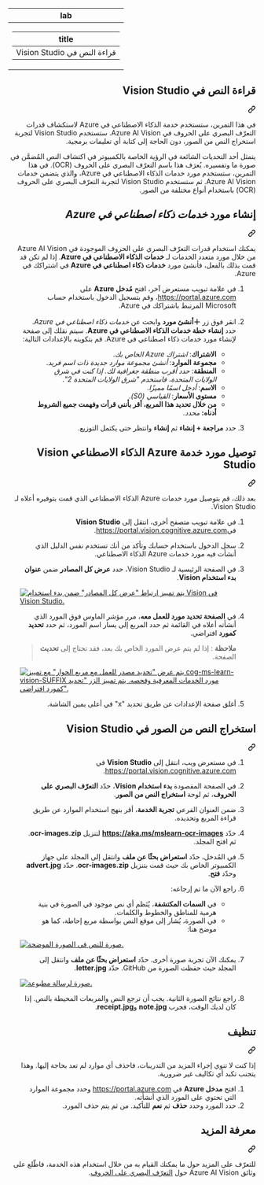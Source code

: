 <div class="Box-sc-g0xbh4-0 eoaCFS js-snippet-clipboard-copy-unpositioned undefined" data-hpc="true"><article class="markdown-body entry-content container-lg" itemprop="text"><markdown-accessiblity-table data-catalyst=""><table>
  <thead>
  <tr>
  <th>lab</th>
  </tr>
  </thead>
  <tbody>
  <tr>
  <td><div dir="rtl"><table>
  <thead>
  <tr>
  <th>title</th>
  </tr>
  </thead>
  <tbody>
  <tr>
  <td><div dir="rtl">قراءة النص في Vision Studio</div></td>
  </tr>
  </tbody>
</table>
</div></td>
  </tr>
  </tbody>
</table></markdown-accessiblity-table>

<div class="markdown-heading" dir="rtl"><h1 tabindex="-1" class="heading-element" dir="rtl">قراءة النص في Vision Studio</h1><a id="user-content-قراءة-النص-في-vision-studio" class="anchor" aria-label="Permalink: قراءة النص في Vision Studio" href="#قراءة-النص-في-vision-studio"><svg class="octicon octicon-link" viewBox="0 0 16 16" version="1.1" width="16" height="16" aria-hidden="true"><path d="m7.775 3.275 1.25-1.25a3.5 3.5 0 1 1 4.95 4.95l-2.5 2.5a3.5 3.5 0 0 1-4.95 0 .751.751 0 0 1 .018-1.042.751.751 0 0 1 1.042-.018 1.998 1.998 0 0 0 2.83 0l2.5-2.5a2.002 2.002 0 0 0-2.83-2.83l-1.25 1.25a.751.751 0 0 1-1.042-.018.751.751 0 0 1-.018-1.042Zm-4.69 9.64a1.998 1.998 0 0 0 2.83 0l1.25-1.25a.751.751 0 0 1 1.042.018.751.751 0 0 1 .018 1.042l-1.25 1.25a3.5 3.5 0 1 1-4.95-4.95l2.5-2.5a3.5 3.5 0 0 1 4.95 0 .751.751 0 0 1-.018 1.042.751.751 0 0 1-1.042.018 1.998 1.998 0 0 0-2.83 0l-2.5 2.5a1.998 1.998 0 0 0 0 2.83Z"></path></svg></a></div>
<p dir="rtl">في هذا التمرين، ستستخدم خدمة الذكاء الاصطناعي في Azure لاستكشاف قدرات التعرّف البصري على الحروف في Azure AI Vision. ستستخدم Vision Studio لتجربة استخراج النص من الصور، دون الحاجة إلى كتابة أي تعليمات برمجية.</p>
<p dir="rtl">يتمثل أحد التحديات الشائعة في الرؤية الخاصة بالكمبيوتر في اكتشاف النص المُضمَّن في صورة ما وتفسيره. يُعرَف هذا باسم التعرّف البصري على الحروف (OCR). في هذا التمرين، ستستخدم مورد خدمات الذكاء الاصطناعي في Azure، والذي يتضمن خدمات Azure AI Vision. ثم ستستخدم Vision Studio لتجربة التعرّف البصري على الحروف (OCR) باستخدام أنواع مختلفة من الصور.</p>
<div class="markdown-heading" dir="rtl"><h2 tabindex="-1" class="heading-element" dir="rtl">إنشاء مورد <em>خدمات ذكاء اصطناعي في Azure</em></h2><a id="user-content-إنشاء-مورد-خدمات-ذكاء-اصطناعي-في-azure" class="anchor" aria-label="Permalink: إنشاء مورد خدمات ذكاء اصطناعي في Azure" href="#إنشاء-مورد-خدمات-ذكاء-اصطناعي-في-azure"><svg class="octicon octicon-link" viewBox="0 0 16 16" version="1.1" width="16" height="16" aria-hidden="true"><path d="m7.775 3.275 1.25-1.25a3.5 3.5 0 1 1 4.95 4.95l-2.5 2.5a3.5 3.5 0 0 1-4.95 0 .751.751 0 0 1 .018-1.042.751.751 0 0 1 1.042-.018 1.998 1.998 0 0 0 2.83 0l2.5-2.5a2.002 2.002 0 0 0-2.83-2.83l-1.25 1.25a.751.751 0 0 1-1.042-.018.751.751 0 0 1-.018-1.042Zm-4.69 9.64a1.998 1.998 0 0 0 2.83 0l1.25-1.25a.751.751 0 0 1 1.042.018.751.751 0 0 1 .018 1.042l-1.25 1.25a3.5 3.5 0 1 1-4.95-4.95l2.5-2.5a3.5 3.5 0 0 1 4.95 0 .751.751 0 0 1-.018 1.042.751.751 0 0 1-1.042.018 1.998 1.998 0 0 0-2.83 0l-2.5 2.5a1.998 1.998 0 0 0 0 2.83Z"></path></svg></a></div>
<p dir="rtl">يمكنك استخدام قدرات التعرّف البصري على الحروف الموجودة في Azure AI Vision من خلال مورد متعدد الخدمات لـ <strong>خدمات الذكاء الاصطناعي في Azure</strong>. إذا لم تكن قد قمت بذلك بالفعل، فأنشئ مورد <strong>خدمات ذكاء اصطناعي في Azure</strong> في اشتراكك في Azure.</p>
<ol dir="rtl">
<li>
<p dir="rtl">في علامة تبويب مستعرض آخر، افتح <strong>مُدخل Azure</strong> على <a href="https://portal.azure.com?azure-portal=true" rel="nofollow">https://portal.azure.com</a>، وقم بتسجيل الدخول باستخدام حساب Microsoft المرتبط باشتراكك في Azure.</p>
</li>
<li>
<p dir="rtl">انقر فوق زر <strong>＋أنشئ مورد</strong> وابحث عن <em>خدمات ذكاء اصطناعي في Azure</em>. حدد <strong>إنشاء</strong> <strong>خطة خدمات الذكاء الاصطناعي في Azure</strong>. سيتم نقلك إلى صفحة لإنشاء مورد خدمات ذكاء اصطناعي في Azure. قم بتكوينه بالإعدادات التالية:</p>
<ul dir="rtl">
<li><strong>الاشتراك</strong>: <em>اشتراك Azure الخاص بك</em>.</li>
<li><strong>مجموعة الموارد</strong>: <em>أنشئ مجموعة موارد جديدة ذات اسم فريد</em>.</li>
<li><strong>المنطقة</strong>: <em>حدد أقرب منطقة جغرافية لك. إذا كنت في شرق الولايات المتحدة، فاستخدم "شرق الولايات المتحدة 2"</em>.</li>
<li><strong>الاسم</strong>: <em>أدخل اسمًا مميزًا</em>.</li>
<li><strong>مستوى الأسعار</strong>: <em>القياسي (S0).</em></li>
<li><strong>من خلال تحديد هذا المربع، أقر بأنني قرأت وفهمت جميع الشروط أدناه:</strong> <em>محدد</em>.</li>
</ul>
</li>
<li>
<p dir="rtl">حدد <strong>مراجعة + إنشاء</strong> ثم <strong>إنشاء</strong> وانتظر حتى يكتمل التوزيع.</p>
</li>
</ol>
<div class="markdown-heading" dir="rtl"><h2 tabindex="-1" class="heading-element" dir="rtl">توصيل مورد خدمة Azure الذكاء الاصطناعي Vision Studio</h2><a id="user-content-توصيل-مورد-خدمة-azure-الذكاء-الاصطناعي-vision-studio" class="anchor" aria-label="Permalink: توصيل مورد خدمة Azure الذكاء الاصطناعي Vision Studio" href="#توصيل-مورد-خدمة-azure-الذكاء-الاصطناعي-vision-studio"><svg class="octicon octicon-link" viewBox="0 0 16 16" version="1.1" width="16" height="16" aria-hidden="true"><path d="m7.775 3.275 1.25-1.25a3.5 3.5 0 1 1 4.95 4.95l-2.5 2.5a3.5 3.5 0 0 1-4.95 0 .751.751 0 0 1 .018-1.042.751.751 0 0 1 1.042-.018 1.998 1.998 0 0 0 2.83 0l2.5-2.5a2.002 2.002 0 0 0-2.83-2.83l-1.25 1.25a.751.751 0 0 1-1.042-.018.751.751 0 0 1-.018-1.042Zm-4.69 9.64a1.998 1.998 0 0 0 2.83 0l1.25-1.25a.751.751 0 0 1 1.042.018.751.751 0 0 1 .018 1.042l-1.25 1.25a3.5 3.5 0 1 1-4.95-4.95l2.5-2.5a3.5 3.5 0 0 1 4.95 0 .751.751 0 0 1-.018 1.042.751.751 0 0 1-1.042.018 1.998 1.998 0 0 0-2.83 0l-2.5 2.5a1.998 1.998 0 0 0 0 2.83Z"></path></svg></a></div>
<p dir="rtl">بعد ذلك، قم بتوصيل مورد خدمات Azure الذكاء الاصطناعي الذي قمت بتوفيره أعلاه لـ Vision Studio.</p>
<ol dir="rtl">
<li>
<p dir="rtl">في علامة تبويب متصفح أخرى، انتقل إلى <strong>Vision Studio</strong> في<a href="https://portal.vision.cognitive.azure.com?azure-portal=true" rel="nofollow">https://portal.vision.cognitive.azure.com</a>.</p>
</li>
<li>
<p dir="rtl">سجل الدخول باستخدام حسابك وتأكد من أنك تستخدم نفس الدليل الذي أنشأت فيه مورد خدمات Azure الذكاء الاصطناعي.</p>
</li>
<li>
<p dir="rtl">في الصفحة الرئيسية لـ Vision Studio، حدد <strong>عرض كل المصادر</strong> ضمن <strong>عنوان بدء استخدام Vision</strong>.</p>
</li>
<p dir="auto"><a target="_blank" rel="noopener noreferrer" href="https://github.com/MicrosoftLearning/mslearn-ai-fundamentals/blob/main/Instructions/Labs/media/analyze-images-vision/vision-resources.png"><img src="https://github.com/MicrosoftLearning/mslearn-ai-fundamentals/blob/main/Instructions/Labs/media/analyze-images-vision/vision-resources.png" alt="يتم تمييز ارتباط &quot;عرض كل المصادر&quot; ضمن بدء استخدام Vision في Vision Studio." style="max-width: 100%;"></a></p>
</li>
<li>
<p dir="rtl">في <strong>الصفحة تحديد مورد للعمل معه</strong>، مرر مؤشر الماوس فوق المورد الذي أنشأته أعلاه في القائمة ثم حدد المربع إلى يسار اسم المورد، ثم حدد <strong>تحديد كمورد</strong> افتراضي.</p>
<blockquote>
<p dir="rtl"><strong>ملاحظة</strong> : إذا لم يتم عرض المورد الخاص بك بعد، فقد تحتاج إلى <strong>تحديث</strong> الصفحة.</p>
</li>
</blockquote>
<p dir="auto"><a target="_blank" rel="noopener noreferrer" href="https://github.com/MicrosoftLearning/mslearn-ai-fundamentals/blob/main/Instructions/Labs/media/analyze-images-vision/default-resource.png"><img src="https://github.com/MicrosoftLearning/mslearn-ai-fundamentals/blob/main/Instructions/Labs/media/analyze-images-vision/default-resource.png" alt="يتم عرض &quot;تحديد مصدر للعمل مع مربع الحوار&quot; مع تمييز cog-ms-learn-vision-SUFFIX مورد الخدمات المعرفية وفحصه. يتم تمييز الزر &quot;تحديد كمورد افتراضي&quot;." style="max-width: 100%;"></a></p>
</li>
<li>
<p dir="rtl">أغلق صفحة الإعدادات عن طريق تحديد "x" في أعلى يمين الشاشة.</p>
</li>
</ol>
<div class="markdown-heading" dir="rtl"><h2 tabindex="-1" class="heading-element" dir="rtl">استخراج النص من الصور في Vision Studio</h2><a id="user-content-استخراج-النص-من-الصور-في-vision-studio" class="anchor" aria-label="Permalink: استخراج النص من الصور في Vision Studio" href="#استخراج-النص-من-الصور-في-vision-studio"><svg class="octicon octicon-link" viewBox="0 0 16 16" version="1.1" width="16" height="16" aria-hidden="true"><path d="m7.775 3.275 1.25-1.25a3.5 3.5 0 1 1 4.95 4.95l-2.5 2.5a3.5 3.5 0 0 1-4.95 0 .751.751 0 0 1 .018-1.042.751.751 0 0 1 1.042-.018 1.998 1.998 0 0 0 2.83 0l2.5-2.5a2.002 2.002 0 0 0-2.83-2.83l-1.25 1.25a.751.751 0 0 1-1.042-.018.751.751 0 0 1-.018-1.042Zm-4.69 9.64a1.998 1.998 0 0 0 2.83 0l1.25-1.25a.751.751 0 0 1 1.042.018.751.751 0 0 1 .018 1.042l-1.25 1.25a3.5 3.5 0 1 1-4.95-4.95l2.5-2.5a3.5 3.5 0 0 1 4.95 0 .751.751 0 0 1-.018 1.042.751.751 0 0 1-1.042.018 1.998 1.998 0 0 0-2.83 0l-2.5 2.5a1.998 1.998 0 0 0 0 2.83Z"></path></svg></a></div>
<ol dir="rtl">
<li>
<p dir="rtl">في مستعرض ويب، انتقل إلى <strong>Vision Studio</strong> في <a href="https://portal.vision.cognitive.azure.com?azure-portal=true" rel="nofollow">https://portal.vision.cognitive.azure.com</a>.</p>
</li>
<li>
<p dir="rtl">في الصفحة المقصودة <strong>بدء استخدام Vision</strong>، حدّد <strong>التعرّف البصري على الحروف</strong>، ثم لوحة <strong>استخراج النص من الصور</strong>.</p>
</li>
<li>
<p dir="rtl">ضمن العنوان الفرعي <strong>تجربة الخدمة</strong>، أقر بنهج استخدام الموارد عن طريق قراءة المربع وتحديده.</p>
</li>
<li>
<p dir="rtl">حدّد <a href="https://aka.ms/mslearn-ocr-images" rel="nofollow"><strong>https://aka.ms/mslearn-ocr-images</strong></a> لتنزيل <strong>ocr-images.zip</strong>. ثم افتح المجلد.</p>
</li>
<li>
<p dir="rtl">في المُدخل، حدّد <strong>استعراض بحثًا عن ملف</strong> وانتقل إلى المجلد على جهاز الكمبيوتر الخاص بك حيث قمت بتنزيل <strong>ocr-images.zip</strong>. حدّد <strong>advert.jpg</strong> وحدّد <strong>فتح</strong>.</p>
</li>
<li>
<p dir="rtl">راجع الآن ما تم إرجاعه:</p>
<ul dir="rtl">
<li>في <strong>السمات المكتشفة</strong>، يُنَظم أي نص موجود في الصورة في بنية هرمية للمناطق والخطوط والكلمات.</li>
<li>في الصورة، يُشار إلى موقع النص بواسطة مربع إحاطة، كما هو موضح هنا:</li>
</ul>
</li>
<p dir="auto"><a target="_blank" rel="noopener noreferrer" href="https://github.com/MicrosoftLearning/mslearn-ai-fundamentals/blob/main/Instructions/Labs/media/read-text-computer-vision/advert-bounding-boxes.jpg"><img src="https://github.com/MicrosoftLearning/mslearn-ai-fundamentals/blob/main/Instructions/Labs/media/read-text-computer-vision/advert-bounding-boxes.jpg" alt="صورة للنص في الصورة الموضحة." style="max-width: 100%;"></a></p>
</li>
<li>
<p dir="rtl">يمكنك الآن تجربة صورة أخرى. حدّد <strong>استعراض بحثًا عن ملف</strong> وانتقل إلى المجلد حيث حفظت الصورة من GitHub. حدّد <strong>letter.jpg</strong>.</p>
</li>
<p dir="auto"><a target="_blank" rel="noopener noreferrer" href="https://github.com/MicrosoftLearning/mslearn-ai-fundamentals/blob/main/Instructions/Labs/media/read-text-computer-vision/letter.jpg"><img src="https://github.com/MicrosoftLearning/mslearn-ai-fundamentals/blob/main/Instructions/Labs/media/read-text-computer-vision/letter.jpg" alt="صورة لرسالة مطبوعة." style="max-width: 100%;"></a></p>
</li>
<li>
<p dir="rtl">راجع نتائج الصورة الثانية. يجب أن ترجع النص والمربعات المحيطة بالنص. إذا كان لديك الوقت، فجرب <strong>note.jpg</strong> و<strong>receipt.jpg</strong>.</p>
</li>
</ol>
<div class="markdown-heading" dir="rtl"><h2 tabindex="-1" class="heading-element" dir="rtl">تنظيف</h2><a id="user-content-تنظيف" class="anchor" aria-label="Permalink: تنظيف" href="#تنظيف"><svg class="octicon octicon-link" viewBox="0 0 16 16" version="1.1" width="16" height="16" aria-hidden="true"><path d="m7.775 3.275 1.25-1.25a3.5 3.5 0 1 1 4.95 4.95l-2.5 2.5a3.5 3.5 0 0 1-4.95 0 .751.751 0 0 1 .018-1.042.751.751 0 0 1 1.042-.018 1.998 1.998 0 0 0 2.83 0l2.5-2.5a2.002 2.002 0 0 0-2.83-2.83l-1.25 1.25a.751.751 0 0 1-1.042-.018.751.751 0 0 1-.018-1.042Zm-4.69 9.64a1.998 1.998 0 0 0 2.83 0l1.25-1.25a.751.751 0 0 1 1.042.018.751.751 0 0 1 .018 1.042l-1.25 1.25a3.5 3.5 0 1 1-4.95-4.95l2.5-2.5a3.5 3.5 0 0 1 4.95 0 .751.751 0 0 1-.018 1.042.751.751 0 0 1-1.042.018 1.998 1.998 0 0 0-2.83 0l-2.5 2.5a1.998 1.998 0 0 0 0 2.83Z"></path></svg></a></div>
<p dir="rtl">إذا كنت لا تنوي إجراء المزيد من التدريبات، فاحذف أي موارد لم تعد بحاجة إليها. وهذا يتجنب تكبد أي تكاليف غير ضرورية.</p>
<ol dir="rtl">
<li>افتح <strong>مدخل Azure</strong> في <a href="https://portal.azure.com?azure-portal=true" rel="nofollow">https://portal.azure.com</a> وحدد مجموعة الموارد التي تحتوي على المورد الذي أنشأته.</li>
<li>حدد المورد وحدد <strong>حذف</strong> ثم <strong>نعم</strong> للتأكيد. من ثم يتم حذف المورد.</li>
</ol>
<div class="markdown-heading" dir="rtl"><h2 tabindex="-1" class="heading-element" dir="rtl">معرفة المزيد</h2><a id="user-content-معرفة-المزيد" class="anchor" aria-label="Permalink: معرفة المزيد" href="#معرفة-المزيد"><svg class="octicon octicon-link" viewBox="0 0 16 16" version="1.1" width="16" height="16" aria-hidden="true"><path d="m7.775 3.275 1.25-1.25a3.5 3.5 0 1 1 4.95 4.95l-2.5 2.5a3.5 3.5 0 0 1-4.95 0 .751.751 0 0 1 .018-1.042.751.751 0 0 1 1.042-.018 1.998 1.998 0 0 0 2.83 0l2.5-2.5a2.002 2.002 0 0 0-2.83-2.83l-1.25 1.25a.751.751 0 0 1-1.042-.018.751.751 0 0 1-.018-1.042Zm-4.69 9.64a1.998 1.998 0 0 0 2.83 0l1.25-1.25a.751.751 0 0 1 1.042.018.751.751 0 0 1 .018 1.042l-1.25 1.25a3.5 3.5 0 1 1-4.95-4.95l2.5-2.5a3.5 3.5 0 0 1 4.95 0 .751.751 0 0 1-.018 1.042.751.751 0 0 1-1.042.018 1.998 1.998 0 0 0-2.83 0l-2.5 2.5a1.998 1.998 0 0 0 0 2.83Z"></path></svg></a></div>
<p dir="rtl">للتعرّف على المزيد حول ما يمكنك القيام به من خلال استخدام هذه الخدمة، فاطّلع على وثائق Azure AI Vision حول <a href="https://learn.microsoft.com/azure/ai-services/computer-vision/overview-ocr" rel="nofollow">التعرّف البصري على الحروف</a>.</p>
</article></div>
